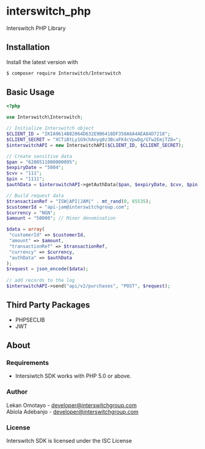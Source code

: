 # interswitch_php
Interswitch PHP Library


## Installation

Install the latest version with

```bash
$ composer require Interswitch/Interswitch
```

## Basic Usage

```php
<?php

use Interswitch\Interswitch;

// Initialize Interswitch object
$CLIENT_ID = "IKIA9614B82064D632E9B6418DF358A6A4AEA84D7218";
$CLIENT_SECRET = "XCTiBtLy1G9chAnyg0z3BcaFK4cVpwDg/GTw2EmjTZ8=";
$interswitchAPI = new InterswitchAPI($CLIENT_ID, $CLIENT_SECRET);

// Create sensitive data
$pan = "6280511000000095";
$expiryDate = "5004";
$cvv = "111";
$pin = "1111";
$authData = $interswitchAPI->getAuthData($pan, $expiryDate, $cvv, $pin);

// Build request data
$transactionRef = "ISW|API|JAM|" . mt_rand(0, 65535);
$customerId = "api-jam@interswitchgroup.com";
$currency = "NGN";
$amount = "50000"; // Minor denomination

$data = array(
 "customerId" => $customerId,
 "amount" => $amount,
 "transactionRef" => $transactionRef,
 "currency" => $currency,
 "authData" => $authData
);
$request = json_encode($data);
    
// add records to the log
$interswitchAPI->send("api/v2/purchases", "POST", $request);
```


## Third Party Packages

- PHPSECLIB
- JWT

## About

### Requirements

- Intersiwtch SDK works with PHP 5.0 or above.

### Author

Lekan Omotayo - <developer@interswitchgroup.com><br />
Abiola Adebanjo - <developer@interswitchgroup.com><br />

### License

Interswitch SDK is licensed under the ISC License



